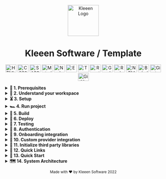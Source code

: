 <p align="center">
  <img
    alt="Kleeen Logo"
    height="100"
    src="https://staging4.kleeen.software/wp-content/uploads/2019/05/cropped-ks-favicon-1.png"
    width="100"
  >
</p>
<h1 align="center">
  Kleeen Software / Template
</h1>

<p align="center">
  <img alt="HTML5" width="35" height="25" src="https://cdn.jsdelivr.net/gh/devicons/devicon/icons/html5/html5-original-wordmark.svg" />
  <img alt="CSS3" width="35" height="25" src="https://cdn.jsdelivr.net/gh/devicons/devicon/icons/css3/css3-original-wordmark.svg" />
  <img alt="SASS" width="35" height="25" src="https://cdn.jsdelivr.net/gh/devicons/devicon/icons/sass/sass-original.svg" />
  <img alt="Material UI" width="35" height="25" src="https://cdn.jsdelivr.net/gh/devicons/devicon/icons/materialui/materialui-original.svg" />
  <img alt="NodeJS" width="35" height="25" src="https://cdn.jsdelivr.net/gh/devicons/devicon/icons/nodejs/nodejs-original-wordmark.svg" />
  <img alt="Express" width="35" height="25" src="https://cdn.jsdelivr.net/gh/devicons/devicon/icons/express/express-original.svg" />
  <img alt="TypeScript" width="35" height="25" src="https://cdn.jsdelivr.net/gh/devicons/devicon/icons/typescript/typescript-original.svg" />
  <img alt="ReactJS" width="35" height="25" src="https://cdn.jsdelivr.net/gh/devicons/devicon/icons/react/react-original-wordmark.svg" />
  <img alt="GraphQL" width="35" height="25" src="https://cdn.jsdelivr.net/gh/devicons/devicon/icons/graphql/graphql-plain-wordmark.svg" />
  <img alt="Redux" width="35" height="25" src="https://cdn.jsdelivr.net/gh/devicons/devicon/icons/redux/redux-original.svg" />
  <img alt="NPM" width="35" height="25" src="https://cdn.jsdelivr.net/gh/devicons/devicon/icons/npm/npm-original-wordmark.svg" />
  <img alt="Babel" width="35" height="25" src="https://cdn.jsdelivr.net/gh/devicons/devicon/icons/babel/babel-original.svg" />
  <img alt="Git" width="35" height="25" src="https://cdn.jsdelivr.net/gh/devicons/devicon/icons/git/git-original-wordmark.svg" />
  <img alt="GitHub" width="35" height="25" src="https://cdn.jsdelivr.net/gh/devicons/devicon/icons/github/github-original.svg" />
</p>

<details>
  <summary><b>🧰  1. Prerequisites</b></summary>

You need to have a basic understanding of **`JavaScript`**, **`Node.js`**, and **`NPM`** to continue.

##### 1.1 _Install Node Version Manager_

We recommend to use [NVM](https://github.com/nvm-sh/nvm).

```sh
  curl -o- https://raw.githubusercontent.com/nvm-sh/nvm/v0.37.2/install.sh | bash
```

Check GitHub repository to verify any change in [the installation process](https://github.com/nvm-sh/nvm#install--update-script).

##### 1.2 _Setup your .nvmrc file_

This project has a `.nvmrc` file containing the node version number supported and tested. [Check the repository to configure your terminal](https://github.com/nvm-sh/nvm#nvmrc).

Calling `nvm use` automatically in a directory with a `.nvmrc` file. If it finds it, it will switch to that version; if not, it will use the default version.

##### 1.3 _Install Node_

```sh
  nvm install <NODE_VERSION_ON_NVMRC_FILE>
  nvm use <NODE_VERSION_ON_NVMRC_FILE>
```

</details>

<details>
  <summary><b>🧭  2. Understand your workspace</b></summary>
  Run:

```sh
  npm run dep-graph
```

to see a diagram of the dependencies of your projects.

</details>

<details>
  <summary><b>⏳ 3. Setup</b></summary>

##### 3.1 _Install packages_

```sh
  npm install | bash
```

</details>

<details>
  <summary><b>🏎  4. Run project</b></summary>

You can run this **template** using the following commands in a different console.

To run both **_frontend_** and **_backend_**:

```sh
  npm run start
```

**Client only**

```sh
  npm run start:client
```

**API only**

```sh
  npm run start:api
```

</details>

<details>
  <summary><b>🚜  5. Build</b></summary>

##### 5.1 _Build_

```sh
  nx build cloud
```

to build the project. The build artifacts will be stored in the `dist/` directory. Use the `--prod` flag for a production build.

</details>

<details>
  <summary><b>🚀  6. Deploy</b></summary>

##### 6.1 _Deploy with Serverless Framework_

```sh
  npm install -g serverless@<CHECK_VERSION_AT_buildspec.yml_FILE>
```

</details>

<details>
  <summary><b>🧪  7. Testing</b></summary>

##### 7.1 _Unit tests_

```sh
  nx test cloud
```

to execute the unit tests via [Jest](https://jestjs.io).

```sh
  npm run affected:test
```

to execute the unit tests affected by a change.

##### 7.2 _E2E (end-to-end) tests_

By default, [Nx](https://nx.dev/react/cli/e2e) uses [Cypress](https://www.cypress.io) to run E2E tests.

Start Cypress with

```sh
  nx e2e {appName}-e2e --watch
```

to execute the end-to-end tests in Interactive Watch Mode.

Run e2e tests for the applications affected by changes.

```sh
  npm run affected:e2e
```

Run the respective .spec
Change files in your app, Cypress should re-run its tests.

</details>

<details>
  <summary><b>🔐  8. Authentication</b></summary>

##### 8.1 _How to add custom integrations_

**Kleeen Software** provides the option to extend the default _authentication_ or implements new ones.

To support custom workflows, **_`@kleeen/auth library`_** exposes a set of types and interfaces.

```javascript
import { Integrations, KSAuth } from '@kleeen/auth';
KSAuth.configure({
  authenticationHandler: new Integrations.CognitoAuthenticationHandler(),
});
```

##### 8.2 _IAuthenticationHandler base definition_

**_IAuthenticationHandler_** interface is the blueprint to implement different workflows.

Here is an example of a custom implementation:

```javascript
import 'firebase/auth';
import firebase from 'firebase/app';
import { Integrations } from '@kleeen/auth';

/* Your web app's Firebase configuration */
const firebaseConfig = {
  apiKey: '',
  authDomain: '',
  databaseURL: '',
  projectId: '',
  storageBucket: '',
  messagingSenderId: '',
  appId: '',
};

export class FirebaseAuthenticationHandler extends Integrations.AuthenticationHandler {
  constructor(config: typeof firebaseConfig = firebaseConfig) {
    super();
    /* Initialize Firebase */
    firebase.initializeApp(firebaseConfig);
  }

  /* Sign in a register user using username and password */
  async signIn(options: SignInOptions): Promise<IUser> {
    const { password, username } = options;
    const response = await firebase.auth().signInWithEmailAndPassword(username, password);
    return {
      ...response,
      email: response?.user?.email,
      getUsername: () => response?.user?.displayName,
      role: null, // Set here the default for the current user
      roles: [], // set here the list of roles assigned for the current user
    };
  }

  /**
   A function that takes a new context object and update it if needed
  @param {Record<string, any>} context is an existing context
  @return {Record<string, any>} with an updated context
  **/

  setContext(context: Record<string, any>): Record<string, any> {
    return {
      ...context,
      headers: {
        ...context.headers,
        MY_CUSTOM_HEADER: 'GOING HERE',
      },
    };
  }
}
```

##### 8.3 _Update the authentication handler_

Following is the example of configuring the **_KSAuth_** class to use the custom implementation.

```javascript
import { FirebaseAuthenticationHandler } from './google-firebase';
import firebaseConfiguration from './custom-implementations/firebase.json';

KSAuth.configure({
  authenticationHandler: new FirebaseAuthenticationHandler(firebaseConfiguration),
});
```

##### 8.4 _Running unit tests_

Run

```sh
  nx test auth
```

to execute the unit tests via [Jest](https://jestjs.io).

##### 8.5 _Login Role and UI Access Manager Integration_

To connect a login to the FE app, it's needed to implement an AuthenticationHandler like `libs/auth/src/lib/integrations/aws-cognito/aws-cognito.ts`, that is the one used in our own prototypes.

When implementing this 'authenticator,' the currentAuthenticatedUser function needs to return a shape like `{ ...anyUserInfoNeeded, role: 'ADMIN' }`, role its required, but if it's not provided, the access-control did not interfere with anything.

##### NOTES

- the role values depend on what the **_`apps/cloud/src/app/settings/role-access-keys.json`_** have on the permissions and can be any string.
- The **_role-access-keys.json_** is created for our generated UI proposes grouping each page into **_NAVIGATION_** key and next each page have **_WIDGETS_**, **_VIEWS_** and can have more specific components also can be extended but to also reflect access on the UI, the **_AccessControl_** component is needed.
- the UI implementation follows the rules and uses the **_access-manager_** module from the **_ks-ui-react_**.

</details>

<details>
  <summary><b>🎫  9. Onboarding integration</b></summary>

##### 9.1 _Relate paths_

onboarding settings = `apps/cloud/src/app/modules/generated/components/on-boarding/on-boarding.settings.ts`

##### 9.2 _How onboarding decides when to show_

The condition used to decide if the onBoarding shows is a combination between the onboarding settings (because the feature itself can be off) and the onboarding preferences redux state, the path in the redux state used for getting if the **`onBoarding`** should show is **`endUserPreference`**.**`onBoardingPreferences.showOnBoarding`**. That **`onBoardingPreferences`** is one of the props receive in the component below and can be manipulated with the response of the query **`getOnboardingPreferences`** (needs to be implemented in custom API).

##### 9.2 _Queries called by onboarding_

**`getOnboardingPreferences`**: is called at the start of **`onboarding`**, it filled the **`onBoardingPreferences`** state with the response so can be used to inject data to this custom component or disable the onboarding for certain users or cases.

**`setOnBoardingPreference`**: is call with the action **`preferencesActions.setOnBoardingPreference`** and it can be used to store some data related to **`onBoarding`** or set info related to user like turn off next **`onboarding`** for the same user.

##### 9.2 _PreferencesActions actions injected_

With the action **`preferencesActions.setOnBoardingPreference`** you can change the **`onBoardingPreferences`** state and it also calls a **`BE`** query **`setOnBoardingPreference`** (needs to be implemented in custom API) to save preferences for the **`onboarding`** (for example setting the flag in real **`BE`** to false so the user does not get the onboarding a second time).

##### 9.2 _Implemented in custom API_

Some of the queries that the **`onboarding`** throws does not have a **`BE`** query the catch it, all the firm and shape is defined on the **`FE`** but it needs to be added to the custom **`API schema`** and resolvers y order to getting it on the **`GraphQL`** middleware.

example on `apps/api/src/graphql/custom/operations/custom-schema.ts`

```javascript
export const customSchema = gql`
  extend type Query {
    getOnboardingPreferences: OnboardingPreferences
    setOnboardingPreferences(input: PreferencesInput): OnboardingPreferences
  }
`;
```

on `apps/api/src/graphql/custom/operations/custom-resolvers.ts`

```javascript
export const customResolvers: IResolvers = {
  Query: {
    getOnboardingPreferences: () => ({ showOnBoarding: true }),
    setOnboardingPreferences: (input) => ({ success: true }),
  },
};
```

Please refer to the official documentation about how to add your custom schema.

For more information please visit [Apollo GraphQL Documentation](https://www.apollographql.com/docs/apollo-server/schema/schema/)

All in these files can change except the shape and name of the export component.

</details>

<details>
  <summary><b>🛃  10. Custom provider integration</b></summary>

##### 10.1 _Create a new custom provider_

As End-Developers, it is quite common that you need to share some data, and that data needs to be accessible by many components at different nesting levels inside your application. Also, you might need to integrate third party tools which should be enabled at application level, and not at workflow level.

In the path `apps/cloud/src/app/modules/custom/providers/` you can add any custom global provider you need, for example you can use a higher order component pattern to wrap the whole application with your custom global provider; In this case, let's integrate a third-party tool like Intercom, using the react-use-intercom module:

Add a new file called **`intercom-provider.ts`**, then add the following higher order component:

```javascript
import { IntercomProvider } from 'react-use-intercom';
import { environment } from '../../../../environments/environment';

const intercomAppId = 'your-intercom-app-id';

interface IntercomProviderProps {
  children: JSX.Element; // This represents the whole application
}

// This is the way to wrap the whole application with your Custom Global Provider
export function CustomIntercomProvider({ children }: IntercomProviderProps) {
  return <IntercomProvider appId={intercomAppId}>{children}</IntercomProvider>;
}
```

##### 10.2 _Add our new custom provider_

For those reasons, Kleeen provides an easy way to add Custom Global Providers to your application, so you can fulfill those requirements, and more simply going to `apps/cloud/src/app/modules/custom/providers/index.ts` file, there you have this custom barrel:

```javascript
export const CustomProviders = [];
```

Import and add the new Custom Global Provider that we just did to the Custom Providers catalog:

```javascript
import { CustomIntercomProvider } from './intercom-provider';

export const CustomProviders = [CustomIntercomProvider];
```

</details>

<details>
  <summary><b>🛃  11. Initialize third party libraries</b></summary>

##### 11.1 _Add third party libraries to initialize_

As End-Developers, it is common that you need to call or initialize third-party libraries on top of the react chain.

In the path `apps/cloud/src/app/modules/custom/third-parties/third-party-initialize.ts` you can add any function or hook to the **`thirdPartyInitialize`** array, so we can initialize Intercom as a custom third party as it is in the example below:

```javascript
import { useIntercom } from 'react-use-intercom';

export const thirdPartyInitialize = [useIntercom];
```

</details>

<details>
  <summary><b>🔗  12. Quick Links</b></summary>

##### 12.1 _Links to the project files_

As End-Developers, it is common that you need to have direct links to important source files so that you don't have to hunt for those files.

You can find your project files:

- [API List](apps/api/src/graphql/generated/dataSources/index.ts)
- [Custom Widgets and Actions](apps/cloud/src/app/modules/custom)
- [Entities List](libs/common/utils/src/entity/entity-map.ts)
- [Entity Resolvers](apps/api/src/graphql/custom/entityResolvers)
- [Filter Resolver](apps/api/src/graphql/custom/filtersResolver)
- [Format Check Resolver](apps/api/src/graphql/custom/formatCheckResolver)
- [Role Access](apps/cloud/src/app/settings/role-access-keys.custom.json)
- [State Management](libs/react/state-management/src/modules/custom)
- [Widget API](apps/api/src/graphql/generated/dataSources/widgetApi.ts)
- [Widget Resolvers](apps/api/src/graphql/custom/widgetResolvers)
- [Workflows](apps/cloud/src/app/modules/generated)

##### 12.2 _Links to documentation files_

- [Kleeen Infusion](libs/infusion/KLEEEN%20INFUSION.md)
</details>

<details>
  <summary><b>🏁  13. Quick Start</b></summary>

##### 13.1 _Running the project_

<p>
As an End Developer you may need to have a quick start guide on how to run the Kleeen Project, please follow the next steps:
</p>
The first step is to have the latest version of dependencies run:

```sh
  npm install
```

After the dependencies have been installed it is needed to have the Backend and the Frontend running in separate terminals

**Client only**

```sh
  npm run start:client
```

In the [package.json](package.json) file you can specify the port the Front End is going to run for this script, by adding the option `--port=<PORT_NUMBER>` for example `--port=4201`.

**API only**

API will run by default in port 3002

```sh
  npm run start:api
```

If needed you can also have the Backend and Frontend running in the same terminal

**Backend and Frontend**

```sh
  npm run start
```

In your browser go to localhost:4200 (or your default port number)
`Congratulations!`
<br>
At this point your Kleeen project should be up and running.

</details>

</details>

<details>
  <summary><b>🗺️  14. System Architecture </b></summary>

Inside these folders are both the visualization code and the api code. The structures where the elements of both the front-end and the back-end are located are presented below.

### 14.1 _Back-End_

##### 14.1.1 _Filters_

Here are the jsons with the construction of the filter references for each of the views.

##### 14.1.2 _Graphql Custom_

Here is the logic of the requests to the back-end. Inside this folder there are several folders, which have the request scripts.

##### 14.1.3 _Graphql Generated_

Here are the queries and mapping of the api to which they are going to be consumed.

### 14.2 _Front-End_

##### 14.2.1 _Modules Kleeen-managed_

Inside here is part of the research interaction.
This code is static and is not modified by the user, it is part of the kleeen implementation.

##### 14.2.2 _Modules Custom_

Here are the code generation for custom views. These are divided by folders which have the name of your workflow.
Inside each of the folders there are files of type js. Which have unique names. In order to know which custom each file corresponds to, you must visit the "Generated" files and within this folder there must be a workflow with the same name. In there, there is a settings file and look for the document called 'widgets.ts', in there look for the custom widget whose code you want to change. When it is found, see the name and later look for it inside the custom folder and inside the folder with the same name in the workflow.
In this section a standard code is created, which must be manipulated by the developer, to include their own code.

##### 14.2.3 _Modules Generated_

Here all the views that a user can access are generated.
For each of the views a folder is generated with the name of the workflow, which is the name of the url to which we are going to access.
Inside each folder there is a file index.jsx, which has auto-generated code and there is also a folder with the name of settings which can have different files. These files internally have a configuration json which tells our end-product what to display.

##### 14.2.4 _Settings_

In this part of the code there are global settings, such as the 'translate', which is auto-generated and has the texts to be displayed depending on the selected language. Also the roles or accesses that a group of users can have.

</details>

<p align="center">
  <small>
    Made with ❤️  by Kleeen Software 2022
  </small>
</p>
